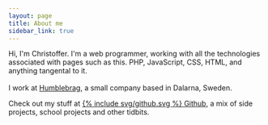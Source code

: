 ```yaml
---
layout: page
title: About me
sidebar_link: true
---
```


<p class="message">
  Hi, I'm Christoffer. I'm a web programmer, working with all the technologies associated with pages such as this. PHP, JavaScript, CSS, HTML, and anything tangental to it.<br><br>
  I work at <a href="http://humblebrag.se/">Humblebrag</a>, a small company based in Dalarna, Sweden.
</p>

<p class="message">
	Check out my stuff at <a href="{{ site.github.repo }}">{% include svg/github.svg %} Github</a>, a mix of side projects, school projects and other tidbits.
</p>